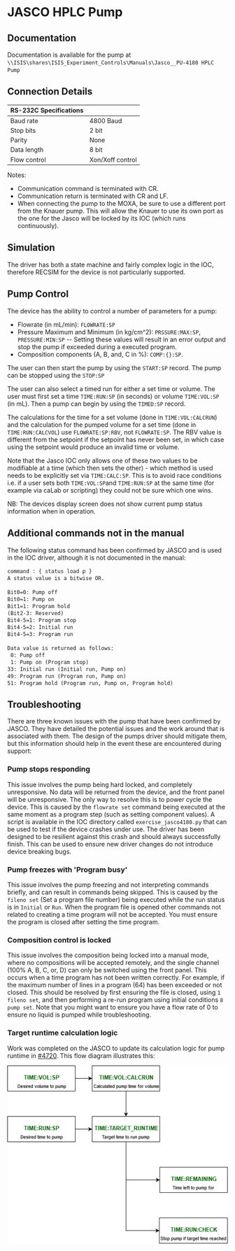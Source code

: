 # JASCO HPLC Pump

## Documentation

Documentation is available for the pump at `\\ISIS\shares\ISIS_Experiment_Controls\Manuals\Jasco__PU-4180 HPLC Pump`

## Connection Details
  
|      RS-232C Specifications  |   |
|---------------|------------------|
|     Baud rate | 4800 Baud        |
|     Stop bits | 2 bit            |
|        Parity | None             |
|   Data length | 8 bit            |
|  Flow control | Xon/Xoff control |

Notes:
 - Communication command is terminated with CR.
 - Communication return is terminated with CR and LF.
 - When connecting the pump to the MOXA, be sure to use a different port from the Knauer pump.  This will allow the Knauer to use its own port as the one for the Jasco will be locked by its IOC (which runs continuously).

## Simulation

The driver has both a state machine and fairly complex logic in the IOC, therefore RECSIM for the device is not particularly supported.

## Pump Control

The device has the ability to control a number of parameters for a pump:

- Flowrate (in mL/min): `FLOWRATE:SP`
- Pressure Maximum and Minimum (in kg/cm^2): `PRSSURE:MAX:SP`, `PRESSURE:MIN:SP`
-- Setting these values will result in an error output and stop the pump if exceeded during a executed program.
- Composition components (A, B, and, C in %): `COMP:{}:SP`.

The user can then start the pump by using the `START:SP` record. The pump can be stopped using the `STOP:SP`

The user can also select a timed run for either a set time or volume. The user must first set a time `TIME:RUN:SP` (in seconds) or volume `TIME:VOL:SP` (in mL). Then a pump can begin by using the `TIMED:SP` record. 

The calculations for the time for a set volume (done in `TIME:VOL:CALCRUN`) and the calculation for the pumped volume for a set time (done in `TIME:RUN:CALCVOL`) use `FLOWRATE:SP:RBV`, not `FLOWRATE:SP`. The RBV value is different from the setpoint if the setpoint has never been set, in which case using the setpoint would produce an invalid time or volume.

Note that the Jasco IOC only allows one of these two values to be modifiable at a time (which then sets the other) - which method is used needs to be explicitly set via `TIME:CALC:SP`. This is to avoid race conditions i.e. if a user sets both `TIME:VOL:SP`and `TIME:RUN:SP` at the same time (for example via caLab or scripting) they could not be sure which one wins.

NB: The devices display screen does not show current pump status information when in operation.

## Additional commands not in the manual

The following status command has been confirmed by JASCO and is used in the IOC driver, although it is not documented in the manual:
```
command : { status load p }
A status value is a bitwise OR.

Bit0=0: Pump off
Bit0=1: Pump on
Bit1=1: Program hold
(Bit2-3: Reserved)
Bit4-5=1: Program stop
Bit4-5=2: Initial run
Bit4-5=3: Program run

Data value is returned as follows:
 0: Pump off
 1: Pump on (Program stop)
33: Initial run (Initial run, Pump on)
49: Program run (Program run, Pump on)
51: Program hold (Program run, Pump on, Program hold)
```
## Troubleshooting

There are three known issues with the pump that have been confirmed by JASCO. They have detailed the potential issues and the work around that is associated with them. The design of the pumps driver should mitigate them, but this information should help in the event these are encountered during support:

### Pump stops responding

This issue involves the pump being hard locked, and completely unresponsive. No data will be returned from the device, and the front panel will be unresponsive. The only way to resolve this is to power cycle the device. This is caused by the `flowrate set` command being executed at the same moment as a program step (such as setting component values). A script is available in the IOC directory called `exercise_jasco4180.py` that can be used to test if the device crashes under use. The driver has been designed to be resilient against this crash and should always successfully finish. This can be used to ensure new driver changes do not introduce device breaking bugs.

### Pump freezes with 'Program busy'

This issue involves the pump freezing and not interpreting commands briefly, and can result in commands being skipped. This is caused by the `fileno set` (Set a program file number) being executed while the run status is in `Initial` or `Run`. When the program file is opened other commands not related to creating a time program will not be accepted. You must ensure the program is closed after setting the time program.

### Composition control is locked

This issue involves the composition being locked into a manual mode, where no compositions will be accepted remotely, and the single channel (100% A, B, C, or, D) can only be switched using the front panel. This occurs when a time program has not been written correctly. For example, if the maximum number of lines in a program (64) has been exceeded or not closed. This should be resolved by first ensuring the file is closed, using `1 fileno set`, and then performing a re-run program using initial conditions `8 pump set`. Note that you might want to ensure you have a flow rate of 0 to ensure no liquid is pumped while troubleshooting.

### Target runtime calculation logic

Work was completed on the JASCO to update its calculation logic for pump runtime in [#4720](https://github.com/ISISComputingGroup/IBEX/issues/4720). This flow diagram illustrates this:

![Runtime calculation logic](jasco_runtime_logic_flow.png)
